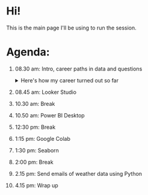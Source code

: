 # Hi!

This is the main page I'll be using to run the session.

# Agenda:

1. 08.30 am: Intro, career paths in data and questions

    <details>
      <summary>Here's how my career turned out so far</summary>
      
      ### Heading
      1. Foo
      2. Bar
         * Baz
         * Qux
        <summary>Here's how my career turned out so far</summary>
    </details>

2. 08.45 am: Looker Studio
4. 10.30 am: Break
5. 10.50 am: Power BI Desktop
6. 12:30 pm: Break
7. 1:15 pm: Google Colab
8. 1:30 pm: Seaborn
9. 2:00 pm: Break
10. 2.15 pm: Send emails of weather data using Python
11. 4.15 pm: Wrap up
